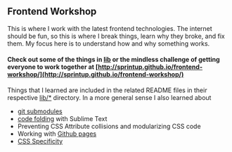 ## Frontend Workshop

This is where I work with the latest frontend technologies. The internet should be fun, so this is where I break things, learn why they broke, and fix them. My focus here is to understand how and why something works.

#### Check out some of the things in [lib](https://github.com/sprintup/frontend-workshop/tree/master/lib) or the mindless challenge of getting everyone to work together at [http://sprintup.github.io/frontend-workshop/](http://sprintup.github.io/frontend-workshop/)

Things that I learned are included in the related README files in their respective [lib/*](https://github.com/sprintup/frontend-workshop/tree/master/lib) directory. In a more general sense I also learned about 
* [git submodules](https://git-scm.com/docs/git-submodule)
* [code folding](http://wesbos.com/sublime-text-code-folding/) with Sublime Text
* Preventing CSS Attribute collisions and modularizing CSS code
* Working with [Github pages](https://pages.github.com/)
* [CSS Specificity](https://css-tricks.com/specifics-on-css-specificity/)